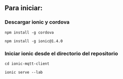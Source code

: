 ## Para iniciar: ##

### Descargar ionic y cordova ###

`npm install -g cordova`

`npm install -g ionic@1.4.0`

### Iniciar ionic desde el directorio del repositorio ###

`cd ionic-mqtt-client`

`ionic serve --lab`
